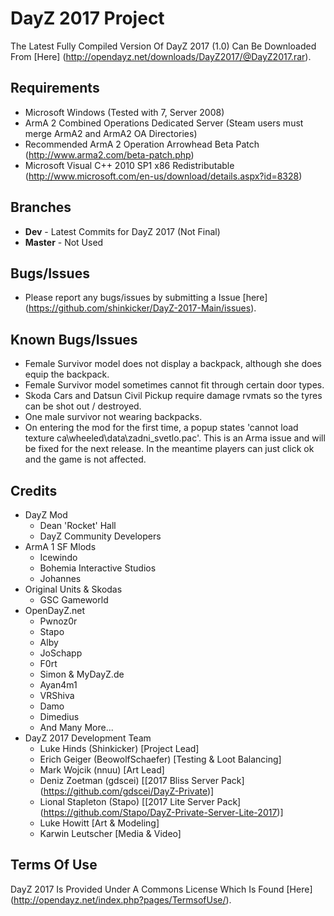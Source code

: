 DayZ 2017 Project
=================

The Latest Fully Compiled Version Of DayZ 2017 (1.0) Can Be Downloaded From [Here] (http://opendayz.net/downloads/DayZ2017/@DayZ2017.rar).

Requirements
------------

 - Microsoft Windows (Tested with 7, Server 2008)
 - ArmA 2 Combined Operations Dedicated Server (Steam users must merge ArmA2 and ArmA2 OA Directories)
 - Recommended ArmA 2 Operation Arrowhead Beta Patch (http://www.arma2.com/beta-patch.php)
 - Microsoft Visual C++ 2010 SP1 x86 Redistributable (http://www.microsoft.com/en-us/download/details.aspx?id=8328)
 
Branches
--------

 - **Dev** - Latest Commits for DayZ 2017 (Not Final)
 - **Master** - Not Used

Bugs/Issues
-----------

 - Please report any bugs/issues by submitting a Issue [here] (https://github.com/shinkicker/DayZ-2017-Main/issues).

Known Bugs/Issues
-----------------

 - Female Survivor model does not display a backpack, although she does equip the backpack.
 - Female Survivor model sometimes cannot fit through certain door types.
 - Skoda Cars and Datsun Civil Pickup require damage rvmats so the tyres can be shot out / destroyed.
 - One male survivor not wearing backpacks.
 - On entering the mod for the first time, a popup states 'cannot load texture ca\wheeled\data\zadni_svetlo.pac'. This is an Arma issue and will be fixed for the next release. In the meantime players can just click ok and the game is not affected.

Credits
-------

 - DayZ Mod
   - Dean 'Rocket' Hall
   - DayZ Community Developers
 - ArmA 1 SF Mlods
   - Icewindo
   - Bohemia Interactive Studios
   - Johannes
 - Original Units & Skodas
   - GSC Gameworld
 - OpenDayZ.net
   - Pwnoz0r
   - Stapo
   - Alby
   - JoSchapp
   - F0rt
   - Simon & MyDayZ.de
   - Ayan4m1
   - VRShiva
   - Damo
   - Dimedius
   - And Many More...
 - DayZ 2017 Development Team
   - Luke Hinds (Shinkicker) [Project Lead]
   - Erich Geiger (BeowolfSchaefer) [Testing & Loot Balancing]
   - Mark Wojcik (nnuu) [Art Lead]
   - Deniz Zoetman (gdscei) [[2017 Bliss Server Pack] (https://github.com/gdscei/DayZ-Private)]
   - Lional Stapleton (Stapo) [[2017 Lite Server Pack] (https://github.com/Stapo/DayZ-Private-Server-Lite-2017)]
   - Luke Howitt [Art & Modeling]
   - Karwin Leutscher [Media & Video]

Terms Of Use
------------

DayZ 2017 Is Provided Under A Commons License Which Is Found [Here] (http://opendayz.net/index.php?pages/TermsofUse/).
